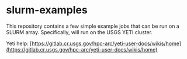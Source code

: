 # slurm-examples
This repository contains a few simple example jobs 
that can be run on a SLURM array. Specifically, 
will run on the USGS YETI cluster. 

Yeti help:
[https://gitlab.cr.usgs.gov/hpc-arc/yeti-user-docs/wikis/home](https://gitlab.cr.usgs.gov/hpc-arc/yeti-user-docs/wikis/home)